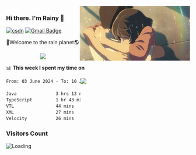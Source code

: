 <img  align='right' height="150" src="https://github.com/LikeRainDay/LikeRainDay/blob/master/pic/img_rain_1.gif?raw=true">



### Hi there. I'm Rainy :lemon:

[![csdn](https://img.shields.io/badge/-csdn-c14438?style=flat-square&logo=c&logoColor=white)](https://blog.csdn.net/qq_15807167)
[![Gmail Badge](https://img.shields.io/badge/-gmail-c14438?style=flat-square&logo=Gmail&logoColor=white&link=mailto:houshuai0816@gmail.com)](mailto:houshuai0816@gmail.com)

🚀Welcome to the rain planet🌎

<center>
<img align='center'  src="https://source.unsplash.com/user/rainyhehe/likes">
</center>

📊 **This week I spent my time on**

<img align='right'   width="300" src="https://github-readme-stats.vercel.app/api?username=LikeRainDay&show_icons=true&title_color=fff&icon_color=79ff97&text_color=9f9f9f&bg_color=151515&count_private=true">

<!--START_SECTION:waka-->

```txt
From: 03 June 2024 - To: 10 June 2024

Java               3 hrs 13 mins   ████████▓░░░░░░░░░░░░░░░░   34.25 %
TypeScript         1 hr 43 mins    ████▓░░░░░░░░░░░░░░░░░░░░   18.27 %
VTL                44 mins         ██░░░░░░░░░░░░░░░░░░░░░░░   07.84 %
XML                27 mins         █▒░░░░░░░░░░░░░░░░░░░░░░░   04.89 %
Velocity           26 mins         █▒░░░░░░░░░░░░░░░░░░░░░░░   04.74 %
```

<!--END_SECTION:waka-->

### Visitors Count
<img align="left" src = "https://profile-counter.glitch.me/LikeRainDay/count.svg" alt ="Loading">
